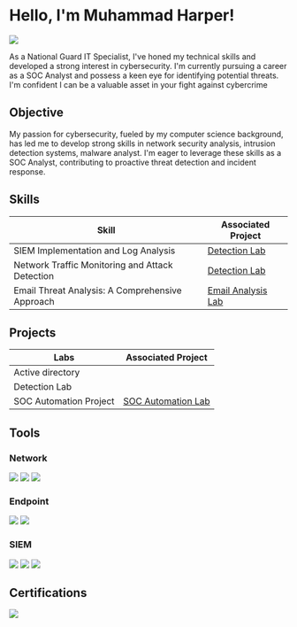 # Hello, I'm Muhammad Harper!
<a href="https://www.linkedin.com/in/muhammad-harper-56721a186/"><img src="https://img.shields.io/badge/-LinkedIn-0072b1?&style=for-the-badge&logo=linkedin&logoColor=white" /></a>



As a National Guard IT Specialist, I've honed my technical skills and developed a strong interest in cybersecurity. I'm currently pursuing a career as a SOC Analyst and possess a keen eye for identifying potential threats. I'm confident I can be a valuable asset in your fight against cybercrime


## Objective
My passion for cybersecurity, fueled by my computer science background, has led me to develop strong skills in network security analysis, intrusion detection systems, malware analyst. I'm eager to leverage these skills as a SOC Analyst, contributing to proactive threat detection and incident response.


## Skills

| Skill                                         | Associated Project         |
|-----------------------------------------------|----------------------------|
| SIEM Implementation and Log Analysis          | <a href="https://github.com/MastermindSec/Azure-Honeynet">Detection Lab</a>|
| Network Traffic Monitoring and Attack Detection | <a href="https://google.com">Detection Lab</a>|
| Email Threat Analysis: A Comprehensive Approach       | <a href="https://github.com/MastermindSec/mastermind/blob/main/Email%20analysis.md">Email Analysis Lab</a>|

## Projects
| Labs                                     | Associated Project         |
|-----------------------------------------------|----------------------------|
|  Active directory| 
|  Detection Lab|
|  SOC Automation Project |<a href="https://github.com/MastermindSec/mastermind/blob/main/Wazuh.md">SOC Automation  Lab</a>|


## Tools


### Network
<div>
    <img src="https://img.shields.io/badge/-Wireshark-1679A7?&style=for-the-badge&logo=Wireshark&logoColor=white" />
    <img src="https://img.shields.io/badge/-Suricata-EF3B2D?&style=for-the-badge&logo=Suricata&logoColor=white" />
    <img src="https://img.shields.io/badge/-Zeek-777BB4?&style=for-the-badge&logo=Zeek&logoColor=white" />
</div>

### Endpoint
<div>
    <img src="https://img.shields.io/badge/-Microsoft_Defender_for_Endpoint-00A4EF?&style=for-the-badge&logo=Microsoft&logoColor=white" />
    <img src="https://img.shields.io/badge/-Velociraptor-4B275F?&style=for-the-badge&logo=Velociraptor&logoColor=white" />
</div>

### SIEM
<div>
    <img src="https://img.shields.io/badge/-Microsoft_Sentinel-0078D4?&style=for-the-badge&logo=Microsoft&logoColor=white" />
    <img src="https://img.shields.io/badge/-Splunk-000000?&style=for-the-badge&logo=Splunk&logoColor=white" />
    <img src="https://img.shields.io/badge/-Elastic-005571?&style=for-the-badge&logo=Elastic&logoColor=white" />
</div>

## Certifications
<div>
<a href="https://www.credly.com/badges/15e8177a-2ce6-4893-b6a5-bf5d28bb7f26/linked_in_profile"><img src="https://img.shields.io/badge/-Security%2B-FF0000?&style=for-the-badge&logo=CompTIA&logoColor=white" />
</div>
